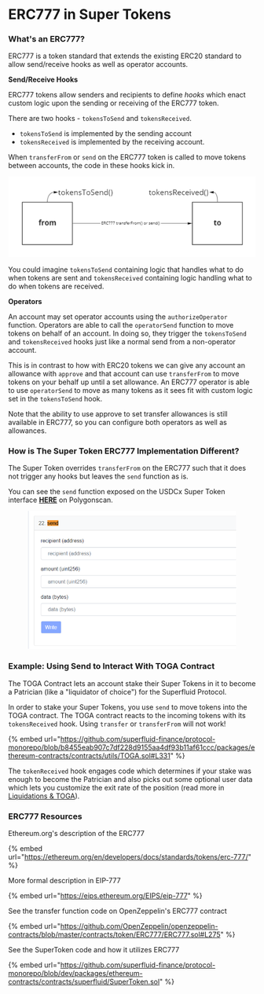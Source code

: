 # ERC777 in Super Tokens

### What's an ERC777?

ERC777 is a token standard that extends the existing ERC20 standard to allow send/receive hooks as well as operator accounts.

**Send/Receive Hooks**

ERC777 tokens allow senders and recipients to define _hooks_ which enact custom logic upon the sending or receiving of the ERC777 token.

There are two hooks -  `tokensToSend` and `tokensReceived`.&#x20;

* `tokensToSend` is implemented by the sending account
* `tokensReceived` is implemented by the receiving account.&#x20;

When `transferFrom` or `send` on the ERC777 token is called to move tokens between accounts, the code in these hooks kick in.&#x20;

![](<../../../.gitbook/assets/image (10) (1).png>)

You could imagine `tokensToSend` containing logic that handles what to do when tokens are sent and `tokensReceived` containing logic handling what to do when tokens are received.

**Operators**

An account may set operator accounts using the `authorizeOperator` function. Operators are able to call the `operatorSend` function to move tokens on behalf of an account. In doing so, they trigger the `tokensToSend` and `tokensReceived` hooks just like a normal send from a non-operator account.

This is in contrast to how with ERC20 tokens we can give any account an allowance with `approve` and that account can use `transferFrom` to move tokens on your behalf up until a set allowance.  An ERC777 operator is able to use `operatorSend` to move as many tokens as it sees fit with custom logic set in the `tokensToSend` hook.&#x20;

Note that the ability to use approve to set transfer allowances is still available in ERC777, so you can configure both operators as well as allowances.

### How is The Super Token ERC777 Implementation Different?

The Super Token overrides `transferFrom` on the ERC777 such that it does not trigger any hooks but leaves the `send` function as is.

You can see the `send` function exposed on the USDCx Super Token interface [**HERE**](https://polygonscan.com/address/0xCAa7349CEA390F89641fe306D93591f87595dc1F#writeProxyContract) on Polygonscan.

<figure><img src="../../../.gitbook/assets/image (2) (2).png" alt=""><figcaption></figcaption></figure>

### Example: Using Send to Interact With TOGA Contract

The TOGA Contract lets an account stake their Super Tokens in it to become a Patrician (like a "liquidator of choice") for the Superfluid Protocol.

In order to stake your Super Tokens, you use `send` to move tokens into the TOGA contract. The TOGA contract reacts to the incoming tokens with its `tokensReceived` hook. Using `transfer` or `transferFrom` will not work!

{% embed url="https://github.com/superfluid-finance/protocol-monorepo/blob/b8455eab907c7df228d9155aa4df93b11af61ccc/packages/ethereum-contracts/contracts/utils/TOGA.sol#L331" %}

The `tokenReceived` hook engages code which determines if your stake was enough to become the Patrician and also picks out some optional user data which lets you customize the exit rate of the position (read more in [Liquidations & TOGA](https://docs.superfluid.finance/superfluid/sentinels/liquidations-and-toga)).



### ERC777 Resources

Ethereum.org's description of the ERC777

{% embed url="https://ethereum.org/en/developers/docs/standards/tokens/erc-777/" %}

More formal description in EIP-777

{% embed url="https://eips.ethereum.org/EIPS/eip-777" %}

See the transfer function code on OpenZeppelin's ERC777 contract

{% embed url="https://github.com/OpenZeppelin/openzeppelin-contracts/blob/master/contracts/token/ERC777/ERC777.sol#L275" %}

See the SuperToken code and how it utilizes ERC777

{% embed url="https://github.com/superfluid-finance/protocol-monorepo/blob/dev/packages/ethereum-contracts/contracts/superfluid/SuperToken.sol" %}
